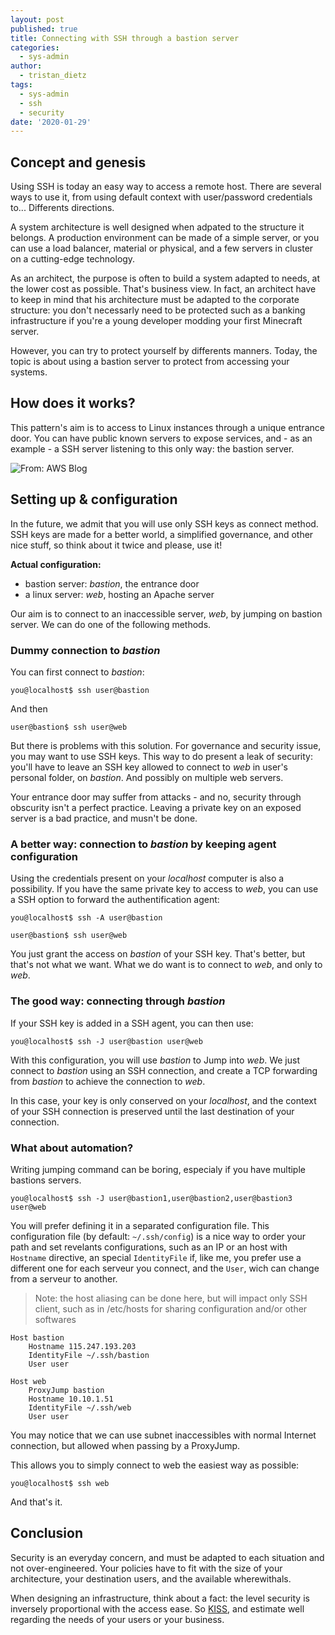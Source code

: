 ```yaml
---
layout: post
published: true
title: Connecting with SSH through a bastion server
categories:
  - sys-admin
author:
  - tristan_dietz
tags:
  - sys-admin
  - ssh
  - security
date: '2020-01-29'
---
```

## Concept and genesis

Using SSH is today an easy way to access a remote host. There are several ways to use it, from using default context with user/password credentials to... Differents directions.

A system architecture is well designed when adpated to the structure it belongs. A production environment can be made of a simple server, or you can use a load balancer, material or physical, and a few servers in cluster on a cutting-edge technology.

As an architect, the purpose is often to build a system adapted to needs, at the lower cost as possible. That's business view. In fact, an architect have to keep in mind that his architecture must be adapted to the corporate structure: you don't necessarly need to be protected such as a banking infrastructure if you're a young developer modding your first Minecraft server.

However, you can try to protect yourself by differents manners. Today, the topic is about using a bastion server to protect from accessing your systems.

## How does it works?

This pattern's aim is to access to Linux instances through a unique entrance door. You can have public known servers to expose services, and - as an example - a SSH server listening to this only way: the bastion server.

![From: AWS Blog]({{site.baseurl}}/img/user_upload/NM_diagram_061316_a.png)

## Setting up & configuration

In the future, we admit that you will use only SSH keys as connect method. SSH keys are made for a better world, a simplified governance, and other nice stuff, so think about it twice and please, use it!

**Actual configuration:**
- bastion server: _bastion_, the entrance door
- a linux server: _web_, hosting an Apache server

Our aim is to connect to an inaccessible server, _web_, by jumping on bastion server. We can do one of the following methods.

### Dummy connection to _bastion_

You can first connect to _bastion_:
    
    you@localhost$ ssh user@bastion

And then

    user@bastion$ ssh user@web

But there is problems with this solution. For governance and security issue, you may want to use SSH keys. This way to do present a leak of security: you'll have to leave an SSH key allowed to connect to _web_ in user's personal folder, on _bastion_. And possibly on multiple web servers.

Your entrance door may suffer from attacks - and no, security through obscurity isn't a perfect practice. Leaving a private key on an exposed server is a bad practice, and musn't be done.

### A better way: connection to _bastion_ by keeping agent configuration

Using the credentials present on your _localhost_ computer is also a possibility. If you have the same private key to access to _web_, you can use a SSH option to forward the authentification agent:

    you@localhost$ ssh -A user@bastion
    
    user@bastion$ ssh user@web

You just grant the access on _bastion_ of your SSH key. That's better, but that's not what we want. What we do want is to connect to _web_, and only to _web_.

### The good way: connecting through _bastion_

If your SSH key is added in a SSH agent, you can then use:

    you@localhost$ ssh -J user@bastion user@web

With this configuration, you will use _bastion_ to Jump into _web_. We just connect to _bastion_ using an SSH connection, and create a TCP forwarding from _bastion_ to achieve the connection to _web_.

In this case, your key is only conserved on your _localhost_, and the context of your SSH connection is preserved until the last destination of your connection.

### What about automation?

Writing jumping command can be boring, especialy if you have multiple bastions servers.

    you@localhost$ ssh -J user@bastion1,user@bastion2,user@bastion3 user@web

You will prefer defining it in a separated configuration file. This configuration file (by default: `~/.ssh/config`) is a nice way to order your path and set revelants configurations, such as an IP or an host with `Hostname` directive, an special `IdentityFile` if, like me, you prefer use a different one for each serveur you connect, and the `User`, wich can change from a serveur to another.

> Note: the host aliasing can be done here, but will impact only SSH client, such as in /etc/hosts for sharing configuration and/or other softwares

    Host bastion
        Hostname 115.247.193.203
        IdentityFile ~/.ssh/bastion
        User user

    Host web
        ProxyJump bastion
        Hostname 10.10.1.51
        IdentityFile ~/.ssh/web
        User user

You may notice that we can use subnet inaccessibles with normal Internet connection, but allowed when passing by a ProxyJump.

This allows you to simply connect to web the easiest way as possible:

    you@localhost$ ssh web

And that's it.

## Conclusion

Security is an everyday concern, and must be adapted to each situation and not over-engineered. Your policies have to fit with the size of your architecture, your destination users, and the available wherewithals.

When designing an infrastructure, think about a fact: the level security is inversely proportional with the access ease. So [KISS](https://fr.wikipedia.org/wiki/Principe_KISS), and estimate well regarding the needs of your users or your business.
